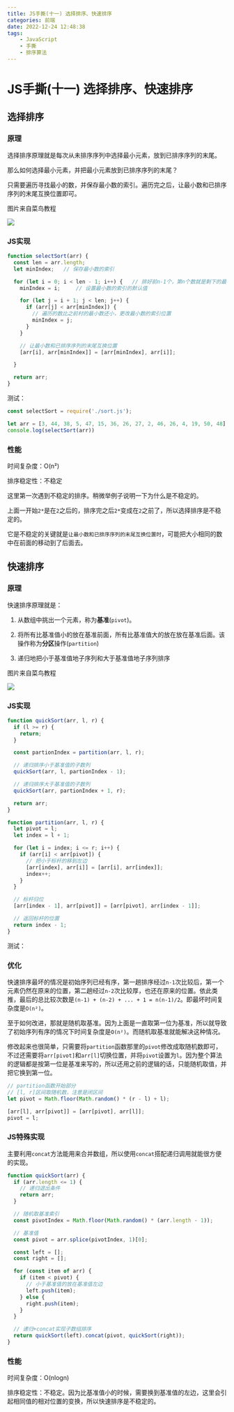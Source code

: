 ```yaml
---
title: JS手撕(十一) 选择排序、快速排序
categories: 前端
date: 2022-12-24 12:48:38
tags:
    - JavaScript
    - 手撕
    - 排序算法
---
```


# JS手撕(十一) 选择排序、快速排序

## 选择排序

### 原理

选择排序原理就是每次从未排序序列中选择最小元素，放到已排序序列的末尾。

那么如何选择最小元素，并把最小元素放到已排序序列的末尾？

只需要遍历寻找最小的数，并保存最小数的索引。遍历完之后，让最小数和已排序序列的末尾互换位置即可。

图片来自菜鸟教程

![](https://www.runoob.com/wp-content/uploads/2019/03/selectionSort.gif)

### JS实现

```js
function selectSort(arr) {
  const len = arr.length;
  let minIndex;   // 保存最小数的索引

  for (let i = 0; i < len - 1; i++) {   // 排好前n-1个，第n个数就是剩下的最大的。
    minIndex = i;     // 设置最小数的索引的默认值

    for (let j = i + 1; j < len; j++) {
      if (arr[j] < arr[minIndex]) {
        // 遍历的数比之前村的最小数还小，更改最小数的索引位置
        minIndex = j;
      }
    }

    // 让最小数和已排序序列的末尾互换位置
    [arr[i], arr[minIndex]] = [arr[minIndex], arr[i]];

  }

  return arr;
}
```

测试：

```js
const selectSort = require('./sort.js');

let arr = [3, 44, 38, 5, 47, 15, 36, 26, 27, 2, 46, 26, 4, 19, 50, 48];
console.log(selectSort(arr))
```

### 性能

时间复杂度：O(n²)        

排序稳定性：不稳定

这里第一次遇到不稳定的排序。稍微举例子说明一下为什么是不稳定的。

上面一开始`2*`是在`2`之后的，排序完之后`2*`变成在`2`之前了，所以选择排序是不稳定的。

它是不稳定的关键就是`让最小数和已排序序列的末尾互换位置时`，可能把大小相同的数中在前面的移动到了后面去。

## 快速排序

### 原理

快速排序原理就是：

1. 从数组中挑出一个元素，称为**基准**(`pivot`)。

2. 将所有比基准值小的放在基准前面，所有比基准值大的放在放在基准后面。该操作称为**分区**操作(`partition`)

3. 递归地把小于基准值地子序列和大于基准值地子序列排序

图片来自菜鸟教程

![](https://www.runoob.com/wp-content/uploads/2019/03/quickSort.gif)

### JS实现

```js
function quickSort(arr, l, r) {
  if (l >= r) {
    return;
  }

  const partionIndex = partition(arr, l, r);

  // 递归排序小于基准值的子数列
  quickSort(arr, l, partionIndex - 1);

  // 递归排序大于基准值的子数列
  quickSort(arr, partionIndex + 1, r);

  return arr;
}

function partition(arr, l, r) {
  let pivot = l;
  let index = l + 1;

  for (let i = index; i <= r; i++) {
    if (arr[i] < arr[pivot]) {
      // 把小于标杆的移到左边
      [arr[index], arr[i]] = [arr[i], arr[index]];
      index++;
    }
  }

  // 标杆归位
  [arr[index - 1], arr[pivot]] = [arr[pivot], arr[index - 1]];

  // 返回标杆的位置
  return index - 1;
}
```

测试：

### 优化

快速排序最坏的情况是初始序列已经有序，第一趟排序经过`n-1`次比较后，第一个元素仍然在原来的位置，第二趟经过`n-2`次比较厚，也还在原来的位置。依此类推，最后的总比较次数是`(n-1) + (n-2) + ... + 1 = n(n-1)/2`。即最坏时间复杂度是`O(n²)`。

至于如何改进，那就是随机取基准。因为上面是一直取第一位为基准，所以就导致了初始序列有序的情况下时间复杂度是`O(n²)`。而随机取基准就能解决这种情况。

修改起来也很简单，只需要将`partition`函数那里的`pivot`修改成取随机数即可，不过还需要将`arr[pivot]`和`arr[l]`切换位置，并将`pivot`设置为`l`。因为整个算法的逻辑都是按第一位是基准来写的，所以还用之前的逻辑的话，只能随机取值，并把它换到第一位。

```js
// partition函数开始部分
// [l, r]区间取随机数，注意是闭区间
let pivot = Math.floor(Math.random() * (r - l) + l);

[arr[l], arr[pivot]] = [arr[pivot], arr[l]];
pivot = l;
```

### JS特殊实现

主要利用`concat`方法能用来合并数组，所以使用`concat`搭配递归调用就能很方便的实现。

```js
function quickSort(arr) {
  if (arr.length <= 1) {
    // 递归退出条件
    return arr;
  }

  // 随机取基准索引
  const pivotIndex = Math.floor(Math.random() * (arr.length - 1));

  // 基准值
  const pivot = arr.splice(pivotIndex, 1)[0];

  const left = [];
  const right = [];

  for (const item of arr) {
    if (item < pivot) {
      // 小于基准值的放在基准值左边
      left.push(item);
    } else {
      right.push(item);
    }
  }

  // 递归+concat实现子数组排序
  return quickSort(left).concat(pivot, quickSort(right));
}
```

### 性能

时间复杂度：O(nlogn)        

排序稳定性：不稳定。因为比基准值小的时候，需要换到基准值的左边，这里会引起相同值的相对位置的变换，所以快速排序是不稳定的。
